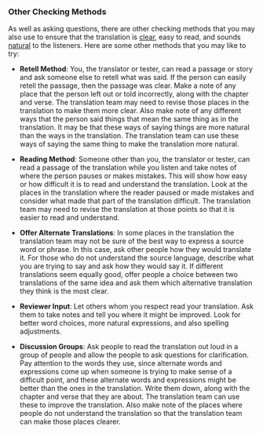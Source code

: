 
### Other Checking Methods

As well as asking questions, there are other checking methods that you may also use to ensure that the translation is [clear](../clear/01.md), easy to read, and sounds [natural](../natural/01.md) to the listeners. Here are some other methods that you may like to try:

* **Retell Method**:  You, the translator or tester, can read a passage or story and ask someone else to retell what was said. If the person can easily retell the passage, then the passage was clear. Make a note of any place that the person left out or told incorrectly, along with the chapter and verse. The translation team may need to revise those places in the translation to make them more clear. Also make note of any different ways that the person said things that mean the same thing as in the translation. It may be that these ways of saying things are more natural than the ways in the translation. The translation team can use these ways of saying the same thing to make the translation more natural.

* **Reading Method**: Someone other than you, the translator or tester, can read a passage of the translation while you listen and take notes of where the person pauses or makes mistakes. This will show how easy or how difficult it is to read and understand the translation. Look at the places in the translation where the reader paused or made mistakes and consider what made that part of the translation difficult. The translation team may need to revise the translation at those points so that it is easier to read and understand.

* **Offer Alternate Translations**: In some places in the translation the translation team may not be sure of the best way to express a source word or phrase. In this case, ask other people how they would translate it. For those who do not understand the source language, describe what you are trying to say and ask how they would say it. If different translations seem equally good, offer people a choice between two translations of the same idea and ask them which alternative translation they think is the most clear.

* **Reviewer Input**: Let others whom you respect read your translation. Ask them to take notes and tell you where it might be improved. Look for better word choices, more natural expressions, and also spelling adjustments.

* **Discussion Groups**: Ask people to read the translation  out loud in a group of people and allow the people to ask questions for clarification. Pay attention to the words they use, since alternate words and expressions come up when someone is trying to make sense of a difficult point, and these alternate words and expressions might be better than the ones in the translation. Write them down, along with the chapter and verse that they are about. The translation team can use these to improve the translation. Also make note of the places where people do not understand the translation so that the translation team can make those places clearer.

